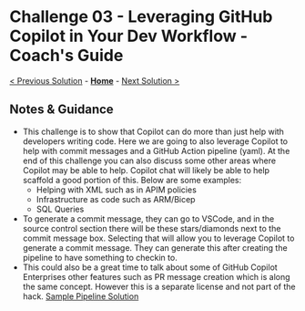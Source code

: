 # Challenge 03 - Leveraging GitHub Copilot in Your Dev Workflow - Coach's Guide 

[< Previous Solution](./Solution-02.md) - **[Home](./README.md)** - [Next Solution >](./Solution-04.md)

## Notes & Guidance

- This challenge is to show that Copilot can do more than just help with developers writing code.  Here we are going to also leverage Copilot to help with commit messages and a GitHub Action pipeline (yaml).  At the end of this challenge you can also discuss some other areas where Copilot may be able to help.  Copilot chat will likely be able to help scaffold a good portion of this.  Below are some examples:
  - Helping with XML such as in APIM policies
  - Infrastructure as code such as ARM/Bicep
  - SQL Queries
- To generate a commit message, they can go to VSCode, and in the source control section there will be these stars/diamonds next to the commit message box.  Selecting that will allow you to leverage Copilot to generate a commit message.  They can generate this after creating the pipeline to have something to checkin to.
- This could also be a great time to talk about some of GitHub Copilot Enterprises other features such as PR message creation which is along the same concept. However this is a separate license and not part of the hack.
[Sample Pipeline Solution](./Solutions/Solution-03.yaml)
